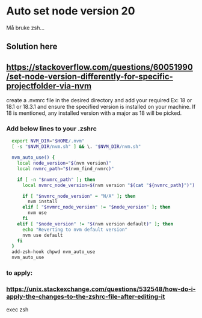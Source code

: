 


# Auto set node version 20

Må bruke zsh...


## Solution here 
## https://stackoverflow.com/questions/60051990/set-node-version-differently-for-specific-projectfolder-via-nvm
create a .nvmrc file in the desired directory and add your required <node version>
Ex: 18 or 18.1 or 18.3.1 and ensure the specified version is installed on your machine. If 18 is mentioned, any installed version with a major as 18 will be picked.

### Add below lines to your .zshrc
```sh
  export NVM_DIR="$HOME/.nvm"
  [ -s "$NVM_DIR/nvm.sh" ] && \. "$NVM_DIR/nvm.sh"

  nvm_auto_use() {
    local node_version="$(nvm version)"
    local nvmrc_path="$(nvm_find_nvmrc)"

    if [ -n "$nvmrc_path" ]; then
      local nvmrc_node_version=$(nvm version "$(cat "${nvmrc_path}")")

      if [ "$nvmrc_node_version" = "N/A" ]; then
        nvm install
      elif [ "$nvmrc_node_version" != "$node_version" ]; then
        nvm use
      fi
    elif [ "$node_version" != "$(nvm version default)" ]; then
      echo "Reverting to nvm default version"
      nvm use default
    fi
  }
  add-zsh-hook chpwd nvm_auto_use
  nvm_auto_use
```
### to apply:
### https://unix.stackexchange.com/questions/532548/how-do-i-apply-the-changes-to-the-zshrc-file-after-editing-it
 exec zsh

